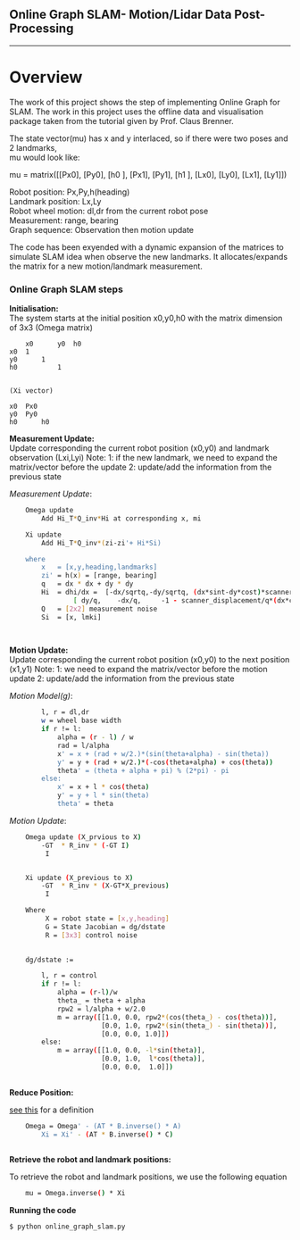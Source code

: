 ## **Online Graph SLAM- Motion/Lidar Data Post-Processing**

---

# **Overview**
The work of this project shows the step of implementing Online Graph for SLAM. The work in this project uses the offline data and visualisation package taken from the tutorial given by Prof. Claus Brenner.


The state vector(mu) has x and y interlaced, so if there were two poses and 2 landmarks,  
mu would look like:

mu = matrix([[Px0],
             [Py0],
	     [h0 ],
             [Px1],
             [Py1],
 	     [h1 ],
             [Lx0],
             [Ly0],
             [Lx1],
             [Ly1]])
 

Robot position: Px,Py,h(heading)  
Landmark position: Lx,Ly  
Robot wheel motion: dl,dr from the current robot pose  
Measurement: range, bearing  
Graph sequence: Observation then motion update  

The code has been exyended with a dynamic expansion of the matrices to simulate SLAM idea when observe the new landmarks.
It allocates/expands the matrix for a new motion/landmark measurement.

### **Online Graph SLAM steps**
**Initialisation:**  
The system starts at the initial position x0,y0,h0 with the matrix dimension of 3x3
	(Omega matrix)

		x0  	y0 	h0
	x0	1	
	y0		1
	h0			1


	(Xi vector)
	
	x0	Px0	
	y0	Py0
	h0      h0




**Measurement Update:**  
Update corresponding the current robot position (x0,y0) and landmark observation (Lxi,Lyi)
Note: 
      1: if the new landmark, we need to expand the matrix/vector before the update	
      2: update/add the information from the previous state

_Measurement Update_:
```sh
	Omega update
		Add Hi_T*Q_inv*Hi at corresponding x, mi

	Xi update
		Add Hi_T*Q_inv*(zi-zi'+ Hi*Si)

	where
		x   = [x,y,heading,landmarks]
		zi' = h(x) = [range, bearing]
		q   = dx * dx + dy * dy
		Hi  = dhi/dx =	[-dx/sqrtq,-dy/sqrtq, (dx*sint-dy*cost)*scanner_displacement/sqrtq, dx/sqrtq,dy/sqrtq]
				[ dy/q,    -dx/q,     -1 - scanner_displacement/q*(dx*cost+dy*sint),-dy/q,  ,dx/q    ]
		Q   = [2x2] measurement noise
		Si  = [x, lmki]

	
```
		
**Motion Update:**  
Update corresponding the current robot position (x0,y0) to the next position (x1,y1)
Note: 
      1: we need to expand the matrix/vector before the motion update
      2: update/add the information from the previous state


_Motion Model(g)_:
```sh
		l, r = dl,dr
		w = wheel base width
		if r != l:
		    alpha = (r - l) / w
		    rad = l/alpha
		    x' = x + (rad + w/2.)*(sin(theta+alpha) - sin(theta))
		    y' = y + (rad + w/2.)*(-cos(theta+alpha) + cos(theta))
		    theta' = (theta + alpha + pi) % (2*pi) - pi
		else:
		    x' = x + l * cos(theta)
		    y' = y + l * sin(theta)
		    theta' = theta
```


_Motion Update_:
```sh
	Omega update (X_prvious to X)
		-GT  * R_inv * (-GT I)
		 I


	Xi update (X_previous to X)
		-GT  * R_inv * (X-GT*X_previous)
		 I

	Where
		 X = robot state = [x,y,heading]
		 G = State Jacobian = dg/dstate
		 R = [3x3] control noise
	

	dg/dstate := 

		l, r = control
		if r != l:
		    alpha = (r-l)/w
		    theta_ = theta + alpha
		    rpw2 = l/alpha + w/2.0
		    m = array([[1.0, 0.0, rpw2*(cos(theta_) - cos(theta))],
		               [0.0, 1.0, rpw2*(sin(theta_) - sin(theta))],
		               [0.0, 0.0, 1.0]])
		else:
		    m = array([[1.0, 0.0, -l*sin(theta)],
		               [0.0, 1.0,  l*cos(theta)],
		               [0.0, 0.0,  1.0]]) 
		


```

**Reduce Position:**  

[see this](../UdacityAI_Project/Readme.md) for a definition
```sh
	Omega = Omega' - (AT * B.inverse() * A)
        Xi = Xi' - (AT * B.inverse() * C)
			
```

**Retrieve the robot and landmark positions:**  

To retrieve the robot and landmark positions, we use the following equation

```sh
	mu = Omega.inverse() * Xi 
```



**Running the code**  
```sh
$ python online_graph_slam.py
```

